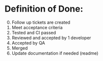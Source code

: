 # Definition of Done:
0. Follow up tickets are created
1. Meet acceptance criteria
2. Tested and CI passed
3. Reviewed and accepted by 1 developer
4. Accepted by QA
5. Merged
6. Update documentation if needed (readme)
